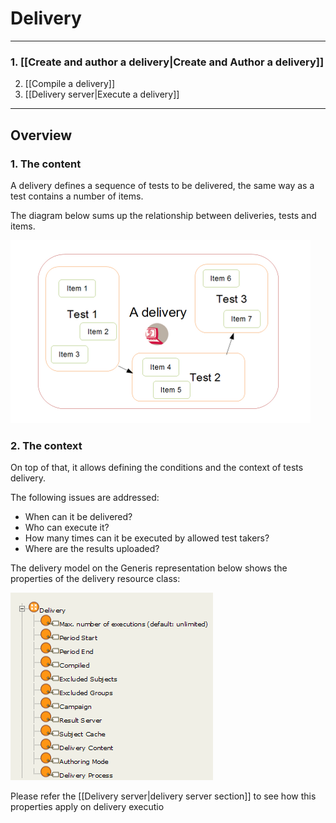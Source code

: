 <!--
parent:
    title: Documentation_for_core_components
author:
    - 'Jérôme Bogaerts'
created_at: '2011-03-03 10:36:14'
updated_at: '2013-03-13 13:07:59'
tags:
    - 'Documentation for core components'
-->

Delivery
========



------------------------------------------------------------------------

### 1. [[Create and author a delivery|Create and Author a delivery]]<br/>
2. [[Compile a delivery]]<br/>
3. [[Delivery server|Execute a delivery]]

------------------------------------------------------------------------

Overview
--------

### 1. The content

A delivery defines a sequence of tests to be delivered, the same way as a test contains a number of items.<br/>

The diagram below sums up the relationship between deliveries, tests and items.

![](../resources/deliveries_tests_items.png)

### 2. The context

On top of that, it allows defining the conditions and the context of tests delivery.<br/>

The following issues are addressed:

-   When can it be delivered?
-   Who can execute it?
-   How many times can it be executed by allowed test takers?
-   Where are the results uploaded?

The delivery model on the Generis representation below shows the properties of the delivery resource class:

![](../resources/generis_delivery.png)

Please refer the [[Delivery server|delivery server section]] to see how this properties apply on delivery executio

